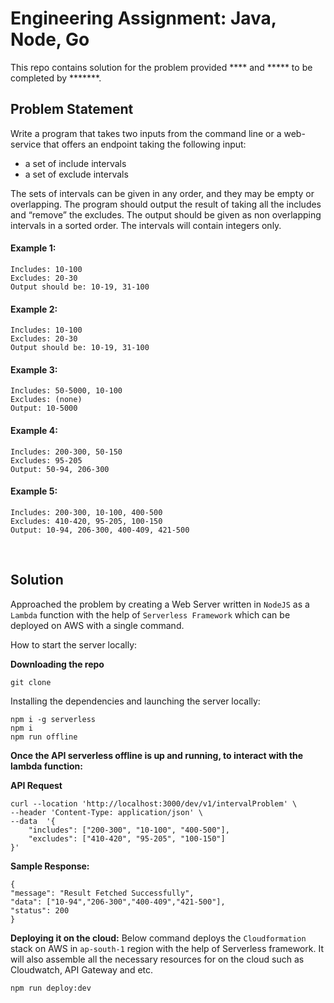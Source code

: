     
# Engineering Assignment: Java, Node, Go

This repo contains solution for the problem provided **** and ***** to be completed by *******.

## Problem Statement
Write a program that takes two inputs from the command line or a web-service that offers an endpoint taking the following input:

 -  a set of include intervals 
 -  a set of exclude intervals

The sets of intervals can be given in any order, and they may be empty or overlapping. The program
should output the result of taking all the includes and “remove” the excludes. The output should be given
as non overlapping intervals in a sorted order. The intervals will contain integers only.

#### Example 1:
    Includes: 10-100
    Excludes: 20-30
    Output should be: 10-19, 31-100

#### Example 2:
    Includes: 10-100
    Excludes: 20-30
    Output should be: 10-19, 31-100

#### Example 3:
    Includes: 50-5000, 10-100
    Excludes: (none)
    Output: 10-5000

#### Example 4:
    Includes: 200-300, 50-150
    Excludes: 95-205
    Output: 50-94, 206-300

#### Example 5:

    Includes: 200-300, 10-100, 400-500
    Excludes: 410-420, 95-205, 100-150
    Output: 10-94, 206-300, 400-409, 421-500


<br>

## Solution
Approached the problem by creating a Web Server written in `NodeJS` as a `Lambda` function with the help of `Serverless Framework` which can be deployed on AWS with a single command.

How to start the server locally:

**Downloading the repo**

    git clone
Installing the dependencies and launching the server locally:

    npm i -g serverless
    npm i
    npm run offline

**Once the API serverless offline is up and running, to interact with the lambda function:** 

**API Request**

    curl --location 'http://localhost:3000/dev/v1/intervalProblem' \
    --header 'Content-Type: application/json' \
    --data  '{
        "includes": ["200-300", "10-100", "400-500"],
        "excludes": ["410-420", "95-205", "100-150"]
    }'

**Sample Response:** 

    { 
    "message": "Result Fetched Successfully",
    "data": ["10-94","206-300","400-409","421-500"],
    "status": 200
    }

**Deploying it on the cloud:**
    Below command deploys the `Cloudformation` stack on AWS in `ap-south-1` region with the help of Serverless framework. It will also assemble all the necessary resources for on the cloud such as Cloudwatch, API Gateway and etc.

    npm run deploy:dev

